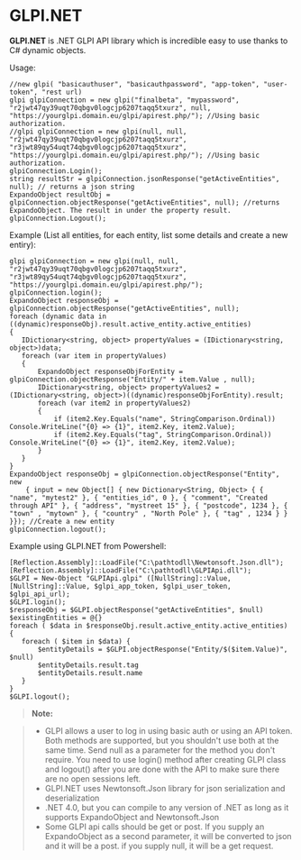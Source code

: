 # GLPI.NET
**GLPI.NET** is .NET GLPI API library which is incredible easy to use thanks to C# dynamic objects.

Usage:
```
//new glpi( "basicauthuser", "basicauthpassword", "app-token", "user-token", "rest url)
glpi glpiConnection = new glpi("finalbeta", "mypassword", "r2jwt47qy39uqt70qbgv0logcjp6207taqq5txurz", null, "https://yourglpi.domain.eu/glpi/apirest.php/"); //Using basic authorization.
//glpi glpiConnection = new glpi(null, null, "r2jwt47qy39uqt70qbgv0logcjp6207taqq5txurz", "r3jwt89qy54uqt74qbgv0logcjp6207taqq5txurz", "https://yourglpi.domain.eu/glpi/apirest.php/"); //Using basic authorization.
glpiConnection.Login();
string resultStr = glpiConnection.jsonResponse("getActiveEntities", null); // returns a json string
ExpandoObject resultObj = glpiConnection.objectResponse("getActiveEntities", null); //returns ExpandoObject. The result in under the property result.
glpiConnection.Logout();
```


Example (List all entities, for each entity, list some details and create a new entiry):
```
glpi glpiConnection = new glpi(null, null, "r2jwt47qy39uqt70qbgv0logcjp6207taqq5txurz", "r3jwt89qy54uqt74qbgv0logcjp6207taqq5txurz", "https://yourglpi.domain.eu/glpi/apirest.php/");
glpiConnection.login();
ExpandoObject responseObj = glpiConnection.objectResponse("getActiveEntities", null);
foreach (dynamic data in ((dynamic)responseObj).result.active_entity.active_entities)
{
   IDictionary<string, object> propertyValues = (IDictionary<string, object>)data;
   foreach (var item in propertyValues)
   {
       ExpandoObject responseObjForEntity = glpiConnection.objectResponse("Entity/" + item.Value , null);
       IDictionary<string, object> propertyValues2 = (IDictionary<string, object>)((dynamic)responseObjForEntity).result;
       foreach (var item2 in propertyValues2)
       {
           if (item2.Key.Equals("name", StringComparison.Ordinal)) Console.WriteLine("{0} => {1}", item2.Key, item2.Value);
           if (item2.Key.Equals("tag", StringComparison.Ordinal)) Console.WriteLine("{0} => {1}", item2.Key, item2.Value);
       }
   }
}
ExpandoObject responseObj = glpiConnection.objectResponse("Entity", new
	{ input = new Object[] { new Dictionary<String, Object> { { "name", "mytest2" }, { "entities_id", 0 }, { "comment", "Created through API" }, { "address", "mystreet 15" }, { "postcode", 1234 }, { "town" , "mytown" }, { "country" , "North Pole" }, { "tag" , 1234 } }
}}); //Create a new entity
glpiConnection.logout();
```

Example using GLPI.NET from Powershell:
```
[Reflection.Assembly]::LoadFile("C:\pathtodll\Newtonsoft.Json.dll");
[Reflection.Assembly]::LoadFile("C:\pathtodll\GLPIApi.dll");
$GLPI = New-Object "GLPIApi.glpi" ([NullString]::Value, [NullString]::Value, $glpi_app_token, $glpi_user_token, $glpi_api_url);
$GLPI.login();
$responseObj = $GLPI.objectResponse("getActiveEntities", $null)
$existingEntities = @{}
foreach ( $data in $responseObj.result.active_entity.active_entities) {
   foreach ( $item in $data) {
       $entityDetails = $GLPI.objectResponse("Entity/$($item.Value)", $null)
       $entityDetails.result.tag
       $entityDetails.result.name
   }
}
$GLPI.logout();
```

> **Note:**

> - GLPI allows a user to log in using basic auth or using an API token. Both methods are supported, but you shouldn't use both at the same time. Send null as a parameter for the method you don't require. You need to use login() method after creating GLPI class and logout() after you are done with the API to make sure there are no open sessions left. 
> - GLPI.NET uses Newtonsoft.Json library for json serialization and deserialization
> - .NET 4.0, but you can compile to any version of .NET as long as it supports ExpandoObject and Newtonsoft.Json 
> - Some GLPI api calls should be get or post. If you supply an ExpandoObject as a second parameter, it will be converted to json and it will be a post. if you supply null, it will be a get request. 